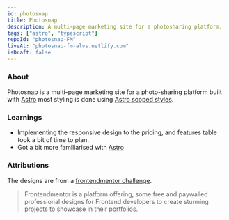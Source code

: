 ```yaml
---
id: photosnap
title: Photosnap
description: A multi-page marketing site for a photosharing platform.
tags: ["astro", "typescript"]
repoId: "photosnap-FM"
liveAt: "photosnap-fm-alvs.netlify.com"
isDraft: false
---
```


### About

Photosnap is a multi-page marketing site for a photo-sharing platform built with [Astro](https://astro.build) most styling is done using [Astro scoped styles](https://docs.astro.build/en/guides/styling/#scoped-styles).

### Learnings

-   Implementing the responsive design to the pricing, and features table took a bit of time to plan.
-   Got a bit more familiarised with [Astro](https://astro.build)

### Attributions

The designs are from a [frontendmentor challenge](https://www.frontendmentor.io/challenges/photosnap-multipage-website-nMDSrNmNW).

> Frontendmentor is a platform offering, some free and paywalled professional designs for Frontend developers to create stunning projects to showcase in their portfolios.
